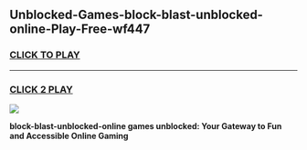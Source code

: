 
## Unblocked-Games-block-blast-unblocked-online-Play-Free-wf447
<h3>
<a href="https://premium76.site?title=block-blast-unblocked-online&ref=21A">CLICK TO PLAY</a></h3>
<hr>

<h3>
<a href="https://premium76.site?title=block-blast-unblocked-online&ref=21A">CLICK 2 PLAY</a>
  
</h3>

<a href="https://premium76.site?title=block-blast-unblocked-online&ref=21A"><img src="https://clearcache.store/games.png"></a>


**block-blast-unblocked-online games unblocked: Your Gateway to Fun and Accessible Online Gaming**
